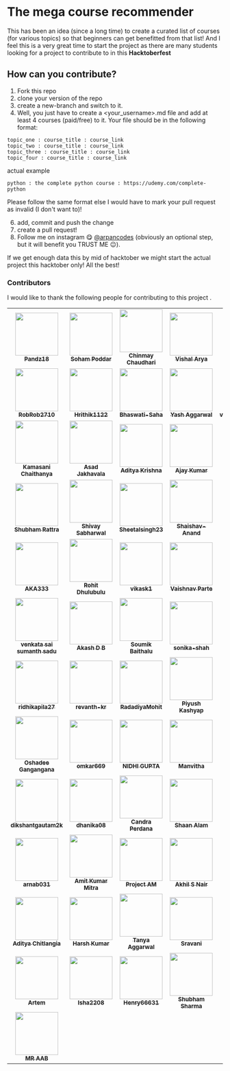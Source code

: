 # The mega course recommender
This has been an idea (since a long time) to create a curated list of courses (for various topics) so that beginners can get benefitted from that list! And I feel this is a very great time to start the project as there are many students looking for a project to contribute to in this **Hacktoberfest**

## How can you contribute?
1. Fork this repo
2. clone your version of the repo
3. create a new-branch and switch to it.
4. Well, you just have to create a <your_username>.md file and add at least 4 courses (paid/free) to it. Your file should be in the following format:

```
topic_one : course_title : course_link
topic_two : course_title : course_link
topic_three : course_title : course_link
topic_four : course_title : course_link
```

actual example
```
python : the complete python course : https://udemy.com/complete-python
```

Please follow the same format else I would have to mark your pull request as invalid (I don't want to)!

6. add, commit and push the change
7. create a pull request!
8. Follow me on instagram 😋 <a href="https://instagram.com/arpancodes" target="_blank">@arpancodes</a> (obviously an optional step, but it will benefit you TRUST ME 😉).

If we get enough data this by mid of hacktober we might start the actual project this hacktober only!
All the best!

### Contributors 
I would like to thank the following people for contributing to this project .

<table>
<tr>
<td align="center"><a href="https://github.com/Pandz18"><img src="https://avatars0.githubusercontent.com/u/58665834?s=400&u=eabe398d2e26def53a659354d2c27d222859babb&v=4" width="100px;" alt=""/><br /><sub><b>Pandz18</b></sub></a><br /> </td>
<td align="center"><a href="https://github.com/sohampod"><img src="https://avatars3.githubusercontent.com/u/37503788?s=400&u=0e70236683f3f1a738ec85903a44b00d0a3804f7&v=4" width="100px;" alt=""/><br /><sub><b>Soham Poddar</b></sub></a><br /> </td>
<td align="center"><a href="https://github.com/chinmayc14"><img src="https://avatars3.githubusercontent.com/u/60184593?s=400&u=a27b7ef4a632754bd2b38a263f932a5335da5a36&v=4" width="100px;" alt=""/><br /><sub><b>Chinmay Chaudhari</b></sub></a><br /></td>
<td align="center"><a href="https://github.com/thebit1701"><img src="https://avatars0.githubusercontent.com/u/53190675?s=400&u=6b346519a208955890afafa0b3b3af24dcf5ca2d&v=4" width="100px;" alt=""/><br /><sub><b>Vishal Arya</b></sub></a><br /> </td>
<td align="center"><a href="https://github.com/srishtipatil19"><img src="https://avatars0.githubusercontent.com/u/68970410?s=400&v=4" width="100px;" alt=""/><br /><sub><b>srishtipatil19</b></sub></a><br /></td>
<td align="center"><a href="https://github.com/ritik-sys"><img src="https://avatars0.githubusercontent.com/u/60854557?s=400&v=4" width="100px;" alt=""/><br /><sub><b>ritik-sys</b></sub></a><br /> </td>
<td align="center"><a href="https://github.com/anmolrk"><img src="https://avatars0.githubusercontent.com/u/60808502?s=400&v=4" width="100px;" alt=""/><br /><sub><b>anmolrk</b></sub></a><br /></td>
<td align="center"><a href="https://github.com/Roshannahak"><img src="https://avatars0.githubusercontent.com/u/47059819?s=400&u=46757c71e47dcd42a62c59a7bc460a15404a6af1&v=4" width="100px;" alt=""/><br /><sub><b>Roshan nahak</b></sub></a><br /> </td>
</tr>
<tr>
<td align="center"><a href="https://github.com/RobRob2710"><img src="https://avatars2.githubusercontent.com/u/55062717?s=400&v=4" width="100px;" alt=""/><br /><sub><b>RobRob2710</b></sub></a><br /></td>
<td align="center"><a href="https://github.com/Hrithik1122"><img src="https://avatars0.githubusercontent.com/u/72391718?s=400&v=4" width="100px;" alt=""/><br /><sub><b>Hrithik1122</b></sub></a><br /> </td>
<td align="center"><a href="https://github.com/Bhaswati-Saha"><img src="https://avatars0.githubusercontent.com/u/63867979?s=400&v=4" width="100px;" alt=""/><br /><sub><b>Bhaswati-Saha</b></sub></a><br /></td>

<td align="center"><a href="https://github.com/yashaggarwal03"><img src="https://avatars2.githubusercontent.com/u/72155128?s=400&u=ef81fb8d185b3a8ca67379c8ad3c77e3b3ad5590&v=4" width="100px;" alt=""/><br /><sub><b>Yash Aggarwal</b></sub></a><br /> </td>

<td align="center"><a href="https://github.com/vaibhavtripathi1209"><img src="https://avatars3.githubusercontent.com/u/60314234?s=400&v=4" width="100px;" alt=""/><br /><sub><b>vaibhavtripathi1209</b></sub></a><br /></td>

<td align="center"><a href="https://github.com/rohitkadamrb"><img src="https://avatars1.githubusercontent.com/u/23146076?s=400&v=4" width="100px;" alt=""/><br /><sub><b>rohitkadamrb</b></sub></a><br /> </td>

<td align="center"><a href="https://github.com/itsnotsagar"><img src="https://avatars3.githubusercontent.com/u/56265949?s=400&v=4" width="100px;" alt=""/><br /><sub><b>Sagar Yadav</b></sub></a><br /></td>

<td align="center"><a href="https://github.com/itsjatin135"><img src="https://avatars1.githubusercontent.com/u/49195216?s=400&u=91850863e102603886d5ffccb37d8ee3fde97a60&v=4" width="100px;" alt=""/><br /><sub><b>Jatin Saini</b></sub></a><br /> </td>
</tr>
<tr>
<td align="center"><a href="https://github.com/iamchaithanyak"><img src="https://avatars0.githubusercontent.com/u/72074815?s=400&v=4" width="100px;" alt=""/><br /><sub><b>Kamasani Chaithanya</b></sub></a><br /></td>

<td align="center"><a href="https://github.com/asad2200"><img src="https://avatars0.githubusercontent.com/u/61153243?s=400&v=4" width="100px;" alt=""/><br /><sub><b>Asad Jakhavala</b></sub></a><br /></td>

<td align="center"><a href="https://github.com/amazing-AK"><img src="https://avatars3.githubusercontent.com/u/72189258?s=400&u=762dbc1d9bb69c84969c652ca502218c7323fd9e&v=4" width="100px;" alt=""/><br /><sub><b>Aditya Krishna</b></sub></a><br /> </td>

<td align="center"><a href="https://github.com/ajay272191"><img src="https://avatars0.githubusercontent.com/u/23566297?s=400&u=a0b538e84faaa29c0a5764c1949658a4a3b61bcf&v=4" width="100px;" alt=""/><br /><sub><b>Ajay Kumar</b></sub></a><br /></td>

<td align="center"><a href="https://github.com/aj-923"><img src="https://avatars2.githubusercontent.com/u/56548588?s=400&v=4" width="100px;" alt=""/><br /><sub><b>aj-923</b></sub></a><br /> </td>

<td align="center"><a href="https://github.com/Yash-tyagi"><img src="https://avatars3.githubusercontent.com/u/42386166?s=400&u=9db168ec28719034a02863ff8e009de62cfc8c20&v=4" width="100px;" alt=""/><br /><sub><b>yash tyagi</b></sub></a><br /></td>

<td align="center"><a href="https://github.com/SriSravyaN"><img src="https://avatars2.githubusercontent.com/u/50413203?s=400&u=ec0c921bb5a65a36be4000edcbadb7709f4d897f&v=4" width="100px;" alt=""/><br /><sub><b>SriSravyaN</b></sub></a><br /> </td>
<td align="center"><a href="https://github.com/Sorbot"><img src="https://avatars0.githubusercontent.com/u/72269343?s=400&v=4" width="100px;" alt=""/><br /><sub><b>Sorbot</b></sub></a><br /></td>
</tr>
<tr>
<td align="center"><a href="https://github.com/ShubhamRattra"><img src="https://avatars1.githubusercontent.com/u/46563834?s=400&u=fa30a129fe1ea20cd33b7019875fe0d9284326bf&v=4" width="100px;" alt=""/><br /><sub><b>Shubham Rattra</b></sub></a><br /></td>
  
  <td align="center"><a href="https://github.com/ShivaySabharwal"><img src="https://avatars2.githubusercontent.com/u/68233460?s=400&v=4" width="100px;" alt=""/><br /><sub><b>Shivay Sabharwal</b></sub></a><br /> </td>
  
<td align="center"><a href="https://github.com/Sheetalsingh23"><img src="https://avatars3.githubusercontent.com/u/41787579?s=400&u=37caba4781b2e9663502a861454b863234bbff00&v=4" width="100px;" alt=""/><br /><sub><b>Sheetalsingh23</b></sub></a><br /></td>

<td align="center"><a href="https://github.com/Shaishav-Anand"><img src="https://avatars2.githubusercontent.com/u/59408292?s=400&v=4" width="100px;" alt=""/><br /><sub><b>Shaishav-Anand</b></sub></a><br /> </td>

<td align="center"><a href="https://github.com/Rutuja07"><img src="https://avatars3.githubusercontent.com/u/51352791?s=400&v=4" width="100px;" alt=""/><br /><sub><b>Rutuja07</b></sub></a><br /></td>

<td align="center"><a href="https://github.com/Ashyum"><img src="https://avatars1.githubusercontent.com/u/67385193?s=400&v=4" width="100px;" alt=""/><br /><sub><b>Ashyum</b></sub></a><br /> </td>

<td align="center"><a href="https://github.com/Apoorv-cloud"><img src="https://avatars1.githubusercontent.com/u/63242652?s=400&u=108bae404466271470634d6b77e0e7d854f58b1d&v=4" width="100px;" alt=""/><br /><sub><b>Apoorv-cloud</b></sub></a><br /></td>

<td align="center"><a href="https://github.com/Aastha3348"><img src="https://avatars2.githubusercontent.com/u/60552193?s=400&v=4" width="100px;" alt=""/><br /><sub><b>Aastha Singh</b></sub></a><br /></td>
</tr>
<tr>
<td align="center"><a href="https://github.com/AKA333"><img src="https://avatars2.githubusercontent.com/u/36012314?s=400&v=4" width="100px;" alt=""/><br /><sub><b>AKA333</b></sub></a><br /> </td>
  
  <td align="center"><a href="https://github.com/68rohitd"><img src="https://avatars3.githubusercontent.com/u/36996289?s=400&v=4" width="100px;" alt=""/><br /><sub><b>Rohit Dhulubulu</b></sub></a><br /></td>
  
<td align="center"><a href="https://github.com/vikask1"><img src="https://avatars1.githubusercontent.com/u/72508455?s=400&v=4" width="100px;" alt=""/><br /><sub><b>vikask1</b></sub></a><br /> </td>

<td align="center"><a href="https://github.com/vaish567"><img src="https://avatars1.githubusercontent.com/u/60536883?s=400&u=91b563ae1b9e2b34b837ce51f5f66e4239d8eb9f&v=4" width="100px;" alt=""/><br /><sub><b>Vaishnav Parte</b></sub></a><br /> </td>

<td align="center"><a href="https://github.com/topcoder-01"><img src="https://avatars2.githubusercontent.com/u/60013850?s=400&u=d76d8b33c615dcf714e838ef6eaf2e513dc4796f&v=4" width="100px;" alt=""/><br /><sub><b>topcoder-01</b></sub></a><br /> </td>

  <td align="center"><a href="https://github.com/tonygunk27"><img src="https://avatars1.githubusercontent.com/u/72242597?s=400&v=4" width="100px;" alt=""/><br /><sub><b>tonygunk27</b></sub></a><br /> </td>
  
<td align="center"><a href="https://github.com/theunrealme69"><img src="https://avatars3.githubusercontent.com/u/72992492?s=400&v=4" width="100px;" alt=""/><br /><sub><b>theunrealme69</b></sub></a><br /> </td>

<td align="center"><a href="https://github.com/suryarajsingh"><img src="https://avatars2.githubusercontent.com/u/46564698?s=400&v=4" width="100px;" alt=""/><br /><sub><b>suryarajsingh</b></sub></a><br /> </td>
</tr>
 <tr>
  
<td align="center"><a href="https://github.com/sumanthsadhu"><img src="https://avatars1.githubusercontent.com/u/46193429?s=400&u=8f055dead4a4635e7b9251bf3e3abe6abeeaa9f9&v=4" width="100px;" alt=""/><br /><sub><b>venkata sai sumanth sadu</b></sub></a><br /> </td>

  <td align="center"><a href="https://github.com/spaceslayer"><img src="https://avatars2.githubusercontent.com/u/29529603?s=400&u=0bb15d1a76d7c3b29e4f3c209afa48b44135f9e1&v=4" width="100px;" alt=""/><br /><sub><b>Akash D B</b></sub></a><br /></td>
  
<td align="center"><a href="https://github.com/soumik2012"><img src="https://avatars3.githubusercontent.com/u/66599363?s=400&u=27e1a32bae6e8048d44b5505b4bb8e8afa42d889&v=4" width="100px;" alt=""/><br /><sub><b>Soumik Baithalu</b></sub></a><br /> </td>

<td align="center"><a href="https://github.com/sonika-shah"><img src="https://avatars3.githubusercontent.com/u/58761340?s=400&v=4" width="100px;" alt=""/><br /><sub><b>sonika-shah</b></sub></a><br /> </td>

<td align="center"><a href="https://github.com/shashiBhushan13"><img src="https://avatars3.githubusercontent.com/u/31961909?s=400&u=9e2fa4fdd034c258438cc1867211cd15dc9880ee&v=4" width="100px;" alt=""/><br /><sub><b>Shashi-Bhushan</b></sub></a><br /> </td>

  <td align="center"><a href="https://github.com/sathiranipun"><img src="https://avatars0.githubusercontent.com/u/54890327?s=400&u=c51933e161297d06c596582f1855ff7a68f2c9ab&v=4" width="100px;" alt=""/><br /><sub><b>Sathira Nipun</b></sub></a><br /> </td>
  
<td align="center"><a href="https://github.com/sabbugiri"><img src="https://avatars3.githubusercontent.com/u/24490674?s=400&u=e227865061fcc62ff3c4b360d4ad9813745b2846&v=4" width="100px;" alt=""/><br /><sub><b>sabbu giri</b></sub></a><br /> </td>

<td align="center"><a href="https://github.com/rudratalur"><img src="https://avatars3.githubusercontent.com/u/46225023?s=400&u=c66aecb33c770399806778ca06c9da7f6da5973c&v=4" width="100px;" alt=""/><br /><sub><b>Rudraswamy</b></sub></a><br /> </td>
</tr>
 <tr>
  
<td align="center"><a href="https://github.com/ridhikapila27"><img src="https://avatars1.githubusercontent.com/u/72308639?s=400&v=4" width="100px;" alt=""/><br /><sub><b>ridhikapila27</b></sub></a><br /> </td>

  <td align="center"><a href="https://github.com/revanth-kr"><img src="https://avatars2.githubusercontent.com/u/58583276?s=400&v=4" width="100px;" alt=""/><br /><sub><b>revanth-kr</b></sub></a><br /></td>
  
<td align="center"><a href="https://github.com/radadiyamohit81"><img src="https://avatars2.githubusercontent.com/u/30775542?s=400&u=12c608b2fc098b64ea3818aa176633bbd82a3284&v=4" width="100px;" alt=""/><br /><sub><b>RadadiyaMohit</b></sub></a><br /> </td>

<td align="center"><a href="https://github.com/piyush-kash"><img src="https://avatars0.githubusercontent.com/u/47898529?s=400&v=4" width="100px;" alt=""/><br /><sub><b>Piyush Kashyap</b></sub></a><br /> </td>

<td align="center"><a href="https://github.com/pixelatedjelly"><img src="https://avatars2.githubusercontent.com/u/72637240?s=400&u=70b3fffb33d89120da664c92a8c4e9a757d144ba&v=4" width="100px;" alt=""/><br /><sub><b>pixelatedjelly</b></sub></a><br /> </td>

  <td align="center"><a href="https://github.com/paulanushka"><img src="https://avatars2.githubusercontent.com/u/43779521?s=400&u=1d6d320aa504ed919fac74c1ab9578d138270a52&v=4" width="100px;" alt=""/><br /><sub><b>Anushka Paul</b></sub></a><br /> </td>
  
<td align="center"><a href="https://github.com/parikshit14"><img src="https://avatars1.githubusercontent.com/u/54709254?s=400&u=db6afa27891c79992f3c47bc01cf8d5a00993bf9&v=4" width="100px;" alt=""/><br /><sub><b>parikshit14</b></sub></a><br /> </td>

<td align="center"><a href="https://github.com/oshi36"><img src="https://avatars2.githubusercontent.com/u/47573417?s=400&v=4" width="100px;" alt=""/><br /><sub><b>oshi36</b></sub></a><br /> </td>
</tr>
<tr>
  
<td align="center"><a href="https://github.com/oshadeegangangana"><img src="https://avatars3.githubusercontent.com/u/57471686?s=400&u=81a34a0ff43216703a9d1068c25407d13713822a&v=4" width="100px;" alt=""/><br /><sub><b>Oshadee Gangangana</b></sub></a><br /> </td>

  <td align="center"><a href="https://github.com/omkar669"><img src="https://avatars2.githubusercontent.com/u/46934695?s=400&u=c34e6b4a1bb0e6d9869f14b37f4bdc272e466b8e&v=4" width="100px;" alt=""/><br /><sub><b>omkar669</b></sub></a><br /> </td>
  
  <td align="center"><a href="https://github.com/nidhigupta09"><img src="https://avatars3.githubusercontent.com/u/53952314?s=400&u=52936c2a4ef340b35f347d47df813b178e424ead&v=4" width="100px;" alt=""/><br /><sub><b>NIDHI GUPTA</b></sub></a><br /></td>
  
<td align="center"><a href="https://github.com/manvitha1726"><img src="https://avatars1.githubusercontent.com/u/61244556?s=400&u=2df7001626ed8d2490534a068403cdfbd81a6400&v=4" width="100px;" alt=""/><br /><sub><b>Manvitha</b></sub></a><br /> </td>

<td align="center"><a href="https://github.com/kaushikisinha06"><img src="https://avatars0.githubusercontent.com/u/57248094?s=400&u=9b0c945cdab8b81508d1191b0383d6dafc56f04b&v=4" width="100px;" alt=""/><br /><sub><b>Kaushiki Sinha</b></sub></a><br /> </td>

<td align="center"><a href="https://github.com/harshithauk"><img src="https://avatars1.githubusercontent.com/u/61583501?s=400&v=4" width="100px;" alt=""/><br /><sub><b>Harshitha U K</b></sub></a><br /> </td>

  <td align="center"><a href="https://github.com/guddu0709"><img src="https://avatars2.githubusercontent.com/u/51411542?s=400&v=4" width="100px;" alt=""/><br /><sub><b>guddu0709</b></sub></a><br /> </td>
  
<td align="center"><a href="https://github.com/divyxnsh"><img src="https://avatars0.githubusercontent.com/u/58469666?s=400&v=4" width="100px;" alt=""/><br /><sub><b>divyxnsh</b></sub></a><br /> </td>
  </tr>
  <tr>
  
<td align="center"><a href="https://github.com/dikshantgautam2k"><img src="https://avatars1.githubusercontent.com/u/57384495?s=400&v=4" width="100px;" alt=""/><br /><sub><b>dikshantgautam2k</b></sub></a><br /> </td>

  <td align="center"><a href="https://github.com/dhanika08"><img src="https://avatars1.githubusercontent.com/u/54225124?s=400&v=4" width="100px;" alt=""/><br /><sub><b>dhanika08</b></sub></a><br /> </td>

<td align="center"><a href="https://github.com/cp2940"><img src="https://avatars2.githubusercontent.com/u/51086958?s=400&v=4" width="100px;" alt=""/><br /><sub><b>Candra Perdana</b></sub></a><br /> </td>

<td align="center"><a href="https://github.com/codeshaan"><img src="https://avatars1.githubusercontent.com/u/48273777?s=400&u=eb5511ea50df4126de865262a15e81d2b695f884&v=4" width="100px;" alt=""/><br /><sub><b>Shaan Alam</b></sub></a><br />

<td align="center"><a href="https://github.com/bvsslgayathri-8679"><img src="https://avatars0.githubusercontent.com/u/69475106?s=400&v=4" width="100px;" alt=""/><br /><sub><b>B Gayathri</b></sub></a><br /> </td>

<td align="center"><a href="https://github.com/bhubesh757"><img src="https://avatars0.githubusercontent.com/u/55022929?s=400&u=5a79cdfacc2c15a8bf5d2529f65a2ee775826154&v=4" width="100px;" alt=""/><br /><sub><b>BHUBESH SR</b></sub></a><br /> </td>

<td align="center"><a href="https://github.com/atishij"><img src="https://avatars2.githubusercontent.com/u/57124634?s=400&v=4" width="100px;" alt=""/><br /><sub><b>atishij</b></sub></a><br /> 

<td align="center"><a href="https://github.com/asquaree"><img src="https://avatars3.githubusercontent.com/u/53035125?s=400&u=f56e57b1e9fb336baf33507b0d5daf04b3cb4603&v=4" width="100px;" alt=""/><br /><sub><b>aakash aggarwal</b></sub></a><br /> </td>
</tr>
<tr>
  
<td align="center"><a href="https://github.com/arnab031"><img src="https://avatars3.githubusercontent.com/u/51916075?s=400&v=4" width="100px;" alt=""/><br /><sub><b>arnab031</b></sub></a><br /> </td>

  <td align="center"><a href="https://github.com/amit14mitra"><img src="https://avatars2.githubusercontent.com/u/50025230?s=400&u=da8236b3c0baf597690f442b6d82400a712fef2c&v=4" width="100px;" alt=""/><br /><sub><b>Amit Kumar Mitra</b></sub></a><br /> </td>

<td align="center"><a href="https://github.com/am-523"><img src="https://avatars1.githubusercontent.com/u/61135648?s=400&u=ec92f801c2d367bb0557c5452ab1d0c5e6a97312&v=4" width="100px;" alt=""/><br /><sub><b>Project AM</b></sub></a><br /> </td>

<td align="center"><a href="https://github.com/akhilsnair1047"><img src="https://avatars3.githubusercontent.com/u/55645967?s=400&u=00dc3338d5660c93bbf9ede471c9235e754e9977&v=4" width="100px;" alt=""/><br /><sub><b>Akhil S Nair</b></sub></a><br />

<td align="center"><a href="https://github.com/adhilcodes"><img src="https://avatars0.githubusercontent.com/u/65992809?s=400&u=7d2aa740520e916af47f0651a25f8e0e50cd879f&v=4" width="100px;" alt=""/><br /><sub><b>Abdul Adhil PK</b></sub></a><br /> </td>

<td align="center"><a href="https://github.com/YashAgrawal9265"><img src="https://avatars3.githubusercontent.com/u/69956695?s=400&u=530c4becc817c3b281ef31cc4c92fb77a7bcce00&v=4" width="100px;" alt=""/><br /><sub><b>Yash Agrawal</b></sub></a><br /> </td>

<td align="center"><a href="https://github.com/Vishwa-Dinupriya"><img src="https://avatars2.githubusercontent.com/u/57124634?s=400&v=4" width="100px;" alt=""/><br /><sub><b>Vishwa Dinupriya</b></sub></a><br /> 

<td align="center"><a href="https://github.com/TirtharajSen01"><img src="https://avatars1.githubusercontent.com/u/71665438?s=400&v=4" width="100px;" alt=""/><br /><sub><b>TirtharajSen01</b></sub></a><br /> </td>

</tr>
<tr>
  
<td align="center"><a href="https://github.com/TheResolveradi"><img src="https://avatars3.githubusercontent.com/u/28365724?s=400&v=4" width="100px;" alt=""/><br /><sub><b>Aditya Chitlangia</b></sub></a><br /> </td>

  <td align="center"><a href="https://github.com/TheHarshCoder"><img src="https://avatars3.githubusercontent.com/u/72307191?s=400&v=4" width="100px;" alt=""/><br /><sub><b>Harsh Kumar</b></sub></a><br /> </td>

<td align="center"><a href="https://github.com/TanyaAggrawal"><img src="https://avatars0.githubusercontent.com/u/56471903?s=400&u=b695af4174e926fae9bf2909d5ba337f1a93c43a&v=4" width="100px;" alt=""/><br /><sub><b>Tanya Aggarwal</b></sub></a><br /> </td>

<td align="center"><a href="https://github.com/SravaniKod"><img src="https://avatars2.githubusercontent.com/u/67199349?s=400&v=4" width="100px;" alt=""/><br /><sub><b>Sravani</b></sub></a><br /> </td>

<td align="center"><a href="https://github.com/Sanyam2000-dot"><img src="https://avatars0.githubusercontent.com/u/53525430?s=400&u=3794b17475c5d8fcc9791db31c856fb0d8f628af&v=4" width="100px;" alt=""/><br /><sub><b>Sanyam Mehendiratta</b></sub></a><br /> </td>

<td align="center"><a href="https://github.com/Sandunifernando"><img src="https://avatars0.githubusercontent.com/u/59954008?s=400&u=82f4bc8b216008ad4e1384099d02b3155f679c3e&v=4" width="100px;" alt=""/><br /><sub><b>Sanduni fernando</b></sub></a><br /> </td>

<td align="center"><a href="https://github.com/Priyanshu1012"><img src="https://avatars3.githubusercontent.com/u/63971781?s=400&v=4" width="100px;" alt=""/><br /><sub><b>Priyanshu1012</b></sub></a><br /> </td>

  <td align="center"><a href="https://github.com/Patel-Ankur"><img src="https://avatars3.githubusercontent.com/u/72307191?s=400&v=4" width="100px;" alt=""/><br /><sub><b>Ankur Patel</b></sub></a><br /> </td>
</tr>
<tr>

<td align="center"><a href="https://github.com/LD31D"><img src="https://avatars3.githubusercontent.com/u/59147006?s=400&u=30b8c6f23b969e52d5b32917fe45cf3d27033bed&v=4" width="100px;" alt=""/><br /><sub><b>Artem</b></sub></a><br /> </td>

<td align="center"><a href="https://github.com/Isha2208"><img src="https://avatars3.githubusercontent.com/u/56860812?s=400&v=4" width="100px;" alt=""/><br /><sub><b>Isha2208</b></sub></a><br /> </td>

<td align="center"><a href="https://github.com/Henry66631"><img src="https://avatars2.githubusercontent.com/u/72721826?s=400&v=4" width="100px;" alt=""/><br /><sub><b>Henry66631</b></sub></a><br /> </td>

<td align="center"><a href="https://github.com/HeisenBug-07"><img src="https://avatars2.githubusercontent.com/u/62887866?s=400&u=3e174d367e93f11781d979e78201bde6c4d8ce8f&v=4" width="100px;" alt=""/><br /><sub><b>Shubham Sharma</b></sub></a><br /> </td>

<td align="center"><a href="https://github.com/Goutampatidar"><img src="https://avatars2.githubusercontent.com/u/55948914?s=400&u=d107d9858fe72dfd49d1b6a38b82956de36e5526&v=4" width="100px;" alt=""/><br /><sub><b>Goutam Patidar</b></sub></a><br /> </td>

<td align="center"><a href="https://github.com/Gabrielyong38"><img src="https://avatars0.githubusercontent.com/u/56734377?s=400&v=4" width="100px;" alt=""/><br /><sub><b>Gabrielyong38</b></sub></a><br /> </td>

<td align="center"><a href="https://github.com/Avi-Bansal-31"><img src="https://avatars1.githubusercontent.com/u/72958271?s=400&u=1e0729e66d1e462204ee5fb26e6291d1606c6068&v=4" width="100px;" alt=""/><br /><sub><b>Avi Bansal</b></sub></a><br /> </td>

  <td align="center"><a href="https://github.com/Anshika-Jain"><img src="https://avatars1.githubusercontent.com/u/43791442?s=400&u=32acf973c24569c129db33441e7e06e086b8d1c5&v=4" width="100px;" alt=""/><br /><sub><b>Anshika Jain</b"https></sub></a><br /> </td>
</tr>
<tr>
<td align="center"><a href="https://github.com/Anees-baig"><img src="https://avatars1.githubusercontent.com/u/51807551?s=400&u=690c729f9796a2d86015e326e11b23210f26e282&v=4" width="100px;" alt=""/><br /><sub><b>MR AAB</b></sub></a><br /> </td>
  </tr>
  </table>
